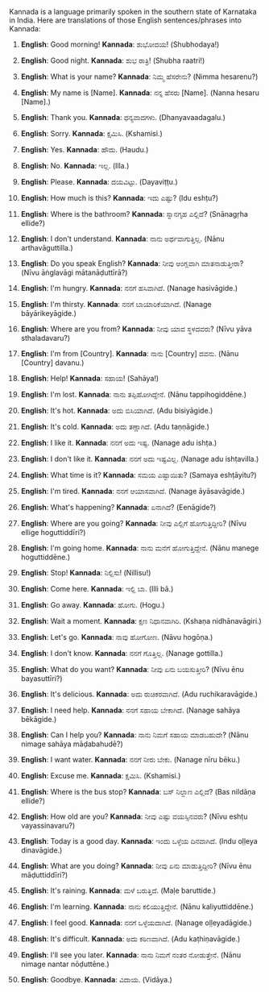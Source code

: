 Kannada is a language primarily spoken in the southern state of Karnataka in India. Here are translations of those English sentences/phrases into Kannada:

1. **English**: Good morning!
   **Kannada**: ಶುಭೋದಯ! (Shubhodaya!)

2. **English**: Good night.
   **Kannada**: ಶುಭ ರಾತ್ರಿ! (Shubha raatri!)

3. **English**: What is your name?
   **Kannada**: ನಿಮ್ಮ ಹೆಸರೇನು? (Nimma hesarenu?)

4. **English**: My name is [Name].
   **Kannada**: ನನ್ನ ಹೆಸರು [Name]. (Nanna hesaru [Name].)

5. **English**: Thank you.
   **Kannada**: ಧನ್ಯವಾದಗಳು. (Dhanyavaadagalu.)

6. **English**: Sorry.
   **Kannada**: ಕ್ಷಮಿಸಿ. (Kshamisi.)

7. **English**: Yes.
   **Kannada**: ಹೌದು. (Haudu.)

8. **English**: No.
   **Kannada**: ಇಲ್ಲ. (Illa.)

9. **English**: Please.
   **Kannada**: ದಯವಿಟ್ಟು. (Dayaviṭṭu.)

10. **English**: How much is this?
    **Kannada**: ಇದು ಎಷ್ಟು? (Idu eshṭu?)

11. **English**: Where is the bathroom?
    **Kannada**: ಸ್ನಾನಗೃಹ ಎಲ್ಲಿದೆ? (Snānagṛha ellide?)

12. **English**: I don't understand.
    **Kannada**: ನಾನು ಅರ್ಥವಾಗುತ್ತಿಲ್ಲ. (Nānu arthavāguttilla.)

13. **English**: Do you speak English?
    **Kannada**: ನೀವು ಆಂಗ್ಲವಾಗಿ ಮಾತನಾಡುತ್ತೀರಾ? (Nīvu āṅglavāgi mātanāḍuttīrā?)

14. **English**: I'm hungry.
    **Kannada**: ನನಗೆ ಹಸಿವಾಗಿದೆ. (Nanage hasivāgide.)

15. **English**: I'm thirsty.
    **Kannada**: ನನಗೆ ಬಾಯಾರಿಕೆಯಾಗಿದೆ. (Nanage bāyārikeyāgide.)

16. **English**: Where are you from?
    **Kannada**: ನೀವು ಯಾವ ಸ್ಥಳದವರು? (Nīvu yāva sthaladavaru?)

17. **English**: I'm from [Country].
    **Kannada**: ನಾನು [Country] ದವನು. (Nānu [Country] davanu.)

18. **English**: Help!
    **Kannada**: ಸಹಾಯ! (Sahāya!)

19. **English**: I'm lost.
    **Kannada**: ನಾನು ತಪ್ಪಿಹೋಗಿದ್ದೇನೆ. (Nānu tappihogiddēne.)

20. **English**: It's hot.
    **Kannada**: ಅದು ಬಿಸಿಯಾಗಿದೆ. (Adu bisiyāgide.)

21. **English**: It's cold.
    **Kannada**: ಅದು ತಣ್ಣಾಗಿದೆ. (Adu taṇṇāgide.)

22. **English**: I like it.
    **Kannada**: ನನಗೆ ಅದು ಇಷ್ಟ. (Nanage adu ishṭa.)

23. **English**: I don't like it.
    **Kannada**: ನನಗೆ ಅದು ಇಷ್ಟವಿಲ್ಲ. (Nanage adu ishṭavilla.)

24. **English**: What time is it?
    **Kannada**: ಸಮಯ ಎಷ್ಟಾಯಿತು? (Samaya eshṭāyitu?)

25. **English**: I'm tired.
    **Kannada**: ನನಗೆ ಆಯಾಸವಾಗಿದೆ. (Nanage āyāsavāgide.)

26. **English**: What's happening?
    **Kannada**: ಏನಾಗಿದೆ? (Eenāgide?)

27. **English**: Where are you going?
    **Kannada**: ನೀವು ಎಲ್ಲಿಗೆ ಹೋಗುತ್ತಿದ್ದೀರಿ? (Nīvu ellige hoguttiddīri?)

28. **English**: I'm going home.
    **Kannada**: ನಾನು ಮನೆಗೆ ಹೋಗುತ್ತಿದ್ದೇನೆ. (Nānu manege hoguttiddēne.)

29. **English**: Stop!
    **Kannada**: ನಿಲ್ಲಿಸು! (Nillisu!)

30. **English**: Come here.
    **Kannada**: ಇಲ್ಲಿ ಬಾ. (Illi bā.)

31. **English**: Go away.
    **Kannada**: ಹೋಗು. (Hogu.)

32. **English**: Wait a moment.
    **Kannada**: ಕ್ಷಣ ನಿಧಾನವಾಗಿರಿ. (Kshaṇa nidhānavāgiri.)

33. **English**: Let's go.
    **Kannada**: ನಾವು ಹೋಗೋಣ. (Nāvu hogōṇa.)

34. **English**: I don't know.
    **Kannada**: ನನಗೆ ಗೊತ್ತಿಲ್ಲ. (Nanage gottilla.)

35. **English**: What do you want?
    **Kannada**: ನೀವು ಏನು ಬಯಸುತ್ತೀರಿ? (Nīvu ēnu bayasuttīri?)

36. **English**: It's delicious.
    **Kannada**: ಅದು ರುಚಿಕರವಾಗಿದೆ. (Adu ruchikaravāgide.)

37. **English**: I need help.
    **Kannada**: ನನಗೆ ಸಹಾಯ ಬೇಕಾಗಿದೆ. (Nanage sahāya bēkāgide.)

38. **English**: Can I help you?
    **Kannada**: ನಾನು ನಿಮಗೆ ಸಹಾಯ ಮಾಡಬಹುದೇ? (Nānu nimage sahāya māḍabahudē?)

39. **English**: I want water.
    **Kannada**: ನನಗೆ ನೀರು ಬೇಕು. (Nanage nīru bēku.)

40. **English**: Excuse me.
    **Kannada**: ಕ್ಷಮಿಸಿ. (Kshamisi.)

41. **English**: Where is the bus stop?
    **Kannada**: ಬಸ್ ನಿಲ್ದಾಣ ಎಲ್ಲಿದೆ? (Bas nildāṇa ellide?)

42. **English**: How old are you?
    **Kannada**: ನೀವು ಎಷ್ಟು ವಯಸ್ಸಿನವರು? (Nīvu eshṭu vayassinavaru?)

43. **English**: Today is a good day.
    **Kannada**: ಇಂದು ಒಳ್ಳೆಯ ದಿನವಾಗಿದೆ. (Indu oḷḷeya dinavāgide.)

44. **English**: What are you doing?
    **Kannada**: ನೀವು ಏನು ಮಾಡುತ್ತಿದ್ದೀರಿ? (Nīvu ēnu māḍuttiddīri?)

45. **English**: It's raining.
    **Kannada**: ಮಳೆ ಬರುತ್ತಿದೆ. (Maḷe baruttide.)

46. **English**: I'm learning.
    **Kannada**: ನಾನು ಕಲಿಯುತ್ತಿದ್ದೇನೆ. (Nānu kaliyuttiddēne.)

47. **English**: I feel good.
    **Kannada**: ನನಗೆ ಒಳ್ಳೆಯದಾಗಿದೆ. (Nanage oḷḷeyadāgide.)

48. **English**: It's difficult.
    **Kannada**: ಅದು ಕಠಿಣವಾಗಿದೆ. (Adu kaṭhiṇavāgide.)

49. **English**: I'll see you later.
    **Kannada**: ನಾನು ನಿಮಗೆ ನಂತರ ನೋಡುತ್ತೇನೆ. (Nānu nimage nantar nōḍuttēne.)

50. **English**: Goodbye.
    **Kannada**: ವಿದಾಯ. (Vidāya.)
